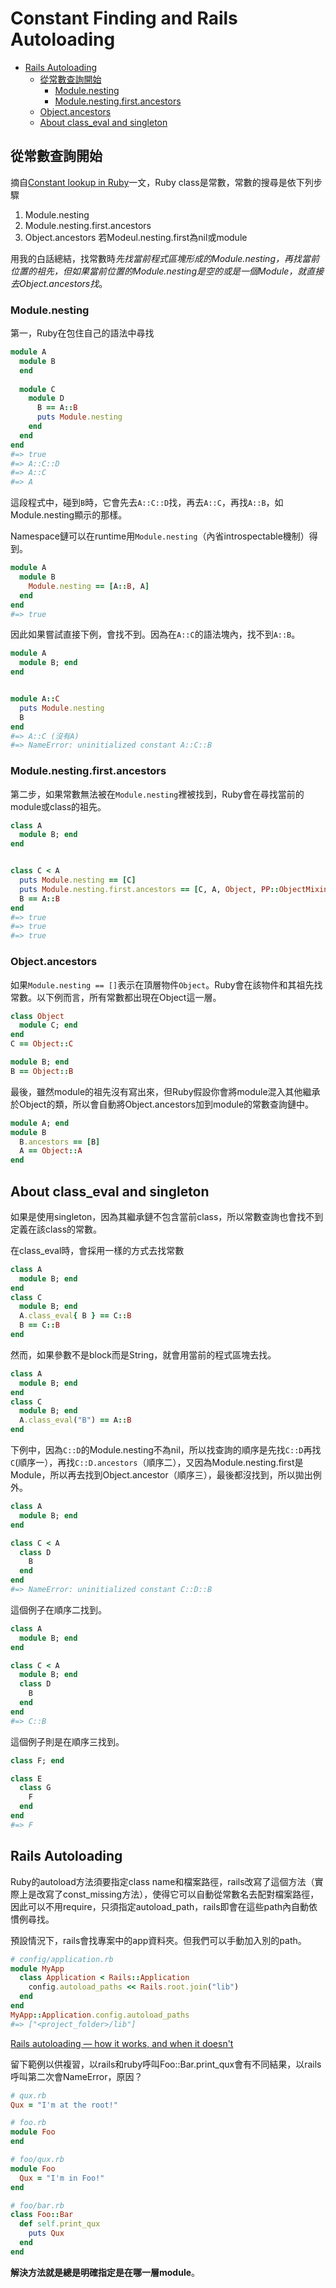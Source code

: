 # Constant Finding and Rails Autoloading

- [Rails Autoloading](#rails-autoloading)
    - [從常數查詢開始](#從常數查詢開始)
        - [Module.nesting](#modulenesting)
        - [Module.nesting.first.ancestors](#modulenestingfirstancestors)
    - [Object.ancestors](#objectancestors)
    - [About class_eval and singleton](#about-class_eval-and-singleton)


## 從常數查詢開始

摘自[Constant lookup in Ruby](http://cirw.in/blog/constant-lookup.html)一文，Ruby class是常數，常數的搜尋是依下列步驟

1. Module.nesting
2. Module.nesting.first.ancestors
3. Object.ancestors 若Modeul.nesting.first為nil或module

用我的白話總結，找常數時*先找當前程式區塊形成的Module.nesting，再找當前位置的祖先，但如果當前位置的Module.nesting是空的或是一個Module，就直接去Object.ancestors找*。

### Module.nesting

第一，Ruby在包住自己的語法中尋找

```ruby
module A
  module B
  end
  
  module C
    module D
      B == A::B
      puts Module.nesting
    end
  end
end
#=> true
#=> A::C::D
#=> A::C
#=> A
```
這段程式中，碰到`B`時，它會先去`A::C::D`找，再去`A::C`，再找`A::B`，如Module.nesting顯示的那樣。

Namespace鏈可以在runtime用`Module.nesting`（內省introspectable機制）得到。

```ruby
module A
  module B
    Module.nesting == [A::B, A]
  end
end
#=> true
```

因此如果嘗試直接下例，會找不到。因為在`A::C`的語法塊內，找不到`A::B`。

```ruby
module A
  module B; end
end


module A::C
  puts Module.nesting
  B
end
#=> A::C (沒有A)
#=> NameError: uninitialized constant A::C::B
```
### Module.nesting.first.ancestors

第二步，如果常數無法被在`Module.nesting`裡被找到，Ruby會在尋找當前的module或class的祖先。
```ruby
class A
  module B; end
end


class C < A
  puts Module.nesting == [C]
  puts Module.nesting.first.ancestors == [C, A, Object, PP::ObjectMixin, Kernel, BasicObject]
  B == A::B
end
#=> true
#=> true
#=> true
```

### Object.ancestors

如果`Module.nesting == []`表示在頂層物件`Object`。Ruby會在該物件和其祖先找常數。以下例而言，所有常數都出現在Object這一層。

```ruby
class Object
  module C; end
end
C == Object::C

module B; end
B == Object::B
```

最後，雖然module的祖先沒有寫出來，但Ruby假設你會將module混入其他繼承於Object的類，所以會自動將Object.ancestors加到module的常數查詢鏈中。

```ruby
module A; end
module B
  B.ancestors == [B]
  A == Object::A
end
```

## About class_eval and singleton

如果是使用singleton，因為其繼承鏈不包含當前class，所以常數查詢也會找不到定義在該class的常數。

在class_eval時，會採用一樣的方式去找常數

```ruby
class A
  module B; end
end
class C
  module B; end
  A.class_eval{ B } == C::B
  B == C::B
end
```

然而，如果參數不是block而是String，就會用當前的程式區塊去找。

```ruby
class A
  module B; end
end
class C
  module B; end
  A.class_eval("B") == A::B
end
```

下例中，因為`C::D`的Module.nesting不為nil，所以找查詢的順序是先找`C::D`再找`C`(順序一），再找`C::D.ancestors`（順序二），又因為Module.nesting.first是Module，所以再去找到Object.ancestor（順序三），最後都沒找到，所以拋出例外。

```ruby
class A
  module B; end
end

class C < A
  class D
    B
  end
end
#=> NameError: uninitialized constant C::D::B
```

這個例子在順序二找到。

```ruby
class A
  module B; end
end

class C < A
  module B; end
  class D
    B
  end
end
#=> C::B
```

這個例子則是在順序三找到。

```ruby
class F; end

class E
  class G
    F
  end
end
#=> F
```

## Rails Autoloading

Ruby的autoload方法須要指定class name和檔案路徑，rails改寫了這個方法（實際上是改寫了const_missing方法），使得它可以自動從常數名去配對檔案路徑，因此可以不用require，只須指定autoload_path，rails即會在這些path內自動依慣例尋找。

預設情況下，rails會找專案中的app資料夾。但我們可以手動加入別的path。

```ruby
# config/application.rb
module MyApp
  class Application < Rails::Application
    config.autoload_paths << Rails.root.join("lib")
  end
end
MyApp::Application.config.autoload_paths
#=> ["<project_folder>/lib"]
```

[Rails autoloading — how it works, and when it doesn't](http://urbanautomaton.com/blog/2013/08/27/rails-autoloading-hell/)

留下範例以供複習，以rails和ruby呼叫Foo::Bar.print_qux會有不同結果，以rails呼叫第二次會NameError，原因？

```ruby
# qux.rb
Qux = "I'm at the root!"

# foo.rb
module Foo
end

# foo/qux.rb
module Foo
  Qux = "I'm in Foo!"
end

# foo/bar.rb
class Foo::Bar
  def self.print_qux
    puts Qux
  end
end
```

**解決方法就是總是明確指定是在哪一層module**。